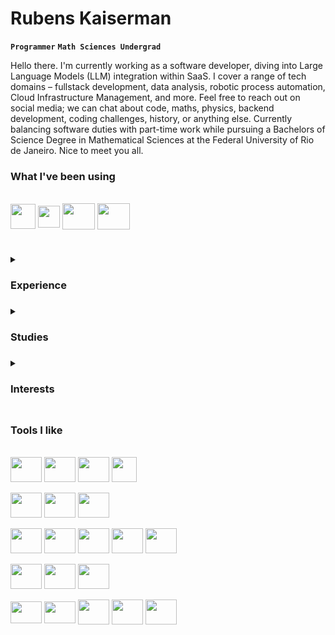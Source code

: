 # Rubens Kaiserman
**`Programmer`** **`Math Sciences Undergrad`**

Hello there. I'm currently working as a software developer, diving into Large Language Models (LLM) integration within SaaS. I cover a range of tech domains – fullstack development, data analysis, robotic process automation, Cloud Infrastructure Management, and more. Feel free to reach out on social media; we can chat about code, maths, physics, backend development, coding challenges, history, or anything else. Currently balancing software duties with part-time work while pursuing a Bachelors of Science Degree in Mathematical Sciences at the Federal University of Rio de Janeiro. Nice to meet you all.

### What I've been using
<div style="display: inline_block"><br>
  <img align="center" height="40" src="https://cdn.jsdelivr.net/gh/devicons/devicon/icons/go/go-original.svg" />
  <img align="center" height="35" width="35" src="https://cdn.jsdelivr.net/gh/devicons/devicon/icons/javascript/javascript-plain.svg" />
  <img align="center" height="42" width="52" src="https://cdn.jsdelivr.net/gh/devicons/devicon/icons/python/python-original.svg" />
  <img align="center" height="42" width="52" src="https://cdn.jsdelivr.net/gh/devicons/devicon/icons/googlecloud/googlecloud-original.svg" />
</div>

#

<details>
  <summary><h3>Experience<h3></summary>
  <ul>
    <li>FullStack Software Engineer</li>
    <li>Web Design Intern</li>
    <li>Research Program Mobile Developer</li>
  </ul>
</details>

<details>
  <summary><h3>Studies<h3></summary>
  <ul>
    <li>Mathematical Sciences Undergraduate Student (Federal University of Rio de Janeiro - UFRJ)</li>
    <li>Computer Science Technician (Federal Institute of Rio de Janeiro - IFRJ)</li>
    <li>Scientific Initiation Program on Mathematics (Brazilian National Institute of Pure and Applied Mathematics - IMPA)</li>
    <li>Web Courses + Self taught stuff. Software Development and Computer Science in general</li>
  <ul>
</details>

<details>
  <summary><h3>Interests<h3></summary>
  <ul>
    <li>Artificial Inteligence</li>
    <li>Backend Development</li>
    <li>Data Science</li>
    <li>Applied Mathematics</li>
    <li>Software Architecture</li>
    <li>Physics and Astronomy</li>
    <li>A lot of other things. If you wish we could talk</li>
  </ul>
</details>

### Tools I like
<div style="display: inline_block"><br>
<img align="center" height="40" width="50" src="https://cdn.jsdelivr.net/gh/devicons/devicon/icons/typescript/typescript-plain.svg" />
<img align="center" height="40" width="50" src="https://cdn.jsdelivr.net/gh/devicons/devicon/icons/javascript/javascript-plain.svg" />
<img align="center" height="40" width="50" src="https://cdn.jsdelivr.net/gh/devicons/devicon/icons/python/python-original.svg" />
<img align="center" height="40" src="https://cdn.jsdelivr.net/gh/devicons/devicon/icons/go/go-original.svg" />
<br>
<br>
<img align="center" height="40" width="50" src="https://cdn.jsdelivr.net/gh/devicons/devicon/icons/react/react-original.svg" />
<img align="center" height="40" width="50" src="https://cdn.jsdelivr.net/gh/devicons/devicon/icons/nextjs/nextjs-original.svg" />
<img align="center" height="40" width="50" src="https://cdn.jsdelivr.net/gh/devicons/devicon/icons/tailwindcss/tailwindcss-plain.svg" />
<br>
<br>
<img align="center" height="40" width="50" src="https://cdn.jsdelivr.net/gh/devicons/devicon/icons/nestjs/nestjs-plain.svg" />
<img align="center" height="40" width="50" src="https://cdn.jsdelivr.net/gh/devicons/devicon/icons/selenium/selenium-original.svg" />
<img align="center" height="40" width="50" src="https://cdn.jsdelivr.net/gh/devicons/devicon/icons/pandas/pandas-original.svg" />
<img align="center" height="40" width="50" src="https://cdn.jsdelivr.net/gh/devicons/devicon/icons/django/django-plain.svg" />
<img align="center" height="40" width="50" src="https://cdn.jsdelivr.net/gh/devicons/devicon/icons/flask/flask-original.svg" />          
<br>
<br>
<img align="center" height="40" width="50" src="https://cdn.jsdelivr.net/gh/devicons/devicon/icons/mysql/mysql-original.svg" />
<img align="center" height="40" width="50" src="https://cdn.jsdelivr.net/gh/devicons/devicon/icons/postgresql/postgresql-plain.svg" />
<img align="center" height="40" width="50" src="https://cdn.jsdelivr.net/gh/devicons/devicon/icons/firebase/firebase-plain.svg" />
<br>
<br>
<img align="center" height="35" width="50" src="https://cdn.jsdelivr.net/gh/devicons/devicon/icons/git/git-original.svg" />
<img align="center" height="35" width="50" src="https://cdn.jsdelivr.net/gh/devicons/devicon/icons/docker/docker-plain.svg" />
<img align="center" height="40" width="50" src="https://cdn.jsdelivr.net/gh/devicons/devicon/icons/googlecloud/googlecloud-original.svg" />
<img align="center" height="40" width="50" src="https://cdn.jsdelivr.net/gh/devicons/devicon/icons/amazonwebservices/amazonwebservices-original.svg" />
<img align="center" height="40" width="50" src="https://cdn.jsdelivr.net/gh/devicons/devicon/icons/bash/bash-original.svg" />
</div>
